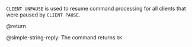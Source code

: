 `CLIENT UNPAUSE` is used to resume command processing for all clients that were paused by `CLIENT PAUSE`.

@return

@simple-string-reply: The command returns `OK`
